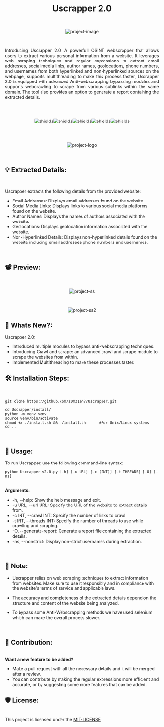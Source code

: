 <h1 align="center" id="title">Uscrapper 2.0</h1><br>

<p align="center"><img src="https://socialify.git.ci/z0m31en7/Uscrapper/image?font=Source%20Code%20Pro&amp;name=1&amp;owner=1&amp;pattern=Plus&amp;theme=Dark" alt="project-image"></p><br>

<p id="description" align="justify">Introducing Uscrapper 2.0,  A powerfull OSINT webscrapper that allows users to extract various personal information from a website. It leverages web scraping techniques and regular expressions to extract email addresses, social media links, author names, geolocations, phone numbers, and usernames from both hyperlinked and non-hyperlinked sources on the webpage, supports multithreading to make this process faster, Uscrapper 2.0 is equipped with advanced Anti-webscrapping bypassing modules and supports webcrawling to scrape from various sublinks within the same domain. The tool also provides an option to generate a report containing the extracted details. </p><br><br>

<p align="center"><img src="https://img.shields.io/badge/Linux-FCC624?style=for-the-badge&amp;logo=linux&amp;logoColor=black" alt="shields"><img src="https://img.shields.io/badge/tmux-1BB91F?style=for-the-badge&amp;logo=tmux&amp;logoColor=white" alt="shields"><img src="https://img.shields.io/badge/windows%20terminal-4D4D4D?style=for-the-badge&amp;logo=windows%20terminal&amp;logoColor=white" alt="shields"><img src="https://img.shields.io/badge/iTerm2-000000?style=for-the-badge&amp;logo=iterm2&amp;logoColor=white" alt="shields"><img src="https://img.shields.io/badge/Python-3776AB?style=for-the-badge&amp;logo=python&amp;logoColor=white" alt="shields"></p><br><br>

<p align="center"><img src="https://lh3.googleusercontent.com/drive-viewer/AITFw-yL2zYKX1yEZPYLPK5brCOz_jSMLH1ilEPi7jeSAv0XUIbkf4ardW0pflUV7ltxpqppYrmdOt5NWf24PjpgqxkE1zBl=s1600" alt="project-logo"></p><br>
  
<h2>💡 Extracted Details:</h2><br>

Uscrapper extracts the following details from the provided website:

*   Email Addresses: Displays email addresses found on the website.
*   Social Media Links: Displays links to various social media platforms found on the website.
*   Author Names: Displays the names of authors associated with the website.
*   Geolocations: Displays geolocation information associated with the website.
*   Non-Hyperlinked Details: Displays non-hyperlinked details found on the website including email addresses phone numbers and usernames.

<br><h2>📽 Preview:</h2><br>

<p align="center"><img src="https://lh3.googleusercontent.com/drive-viewer/AITFw-y-7PS48iC0sU2HPSjlBanpM4RPKJn3GGmmnFYmqZ5PqLyLvO4aefDzqITpO52fPwY5FH8y4stik_yYVW_RzsnlipDUxg=s2560" alt="project-ss"></p><br>
<p align="center"><img src="https://lh3.googleusercontent.com/drive-viewer/AITFw-x6V0zw3mgqnBcvKlWRLYvNQvjusTk-nvLeXCp3GmECsYLeibxnSCFJtqYt50OG1YVwPU22T1Q6FXRGdTBRe2mh4ne8Kw=s1600" alt="project-ss2"></p>

<h2>🤩 Whats New?:</h2>

Uscrapper 2.0:

*   Introduced multiple modules to bypass anti-webscrapping techniques.
*   Introducing Crawl and scrape: an advanced crawl and scrape module to scrape the websites from within.
*   Implemented Multithreading to make these processes faster. 

<h2>🛠️ Installation Steps:</h2><br>

```
git clone https://github.com/z0m31en7/Uscrapper.git
```
```
cd Uscrapper/install/ 
python -m venv venv
source venv/bin/activate
chmod +x ./install.sh && ./install.sh      #For Unix/Linux systems
cd ..
```

<br><h2>🔮 Usage:</h2>

<p>To run Uscrapper, use the following command-line syntax:</p>

```
python Uscrapper-v2.0.py [-h] [-u URL] [-c (INT)] [-t THREADS] [-O] [-ns]
```
<br><b>Arguments:</b>

* -h, --help: Show the help message and exit.
* -u URL, --url URL: Specify the URL of the website to extract details from.
* -c INT, --crawl INT: Specify the number of links to crawl
* -t INT, --threads INT: Specify the number of threads to use while crawling and scraping.
* -O, --generate-report: Generate a report file containing the extracted details.
* -ns, --nonstrict: Display non-strict usernames during extraction.

<br><h2>📜 Note:</h2>
* Uscrapper relies on web scraping techniques to extract information from websites. Make sure to use it responsibly and in compliance with the website's terms of service and applicable laws.

* The accuracy and completeness of the extracted details depend on the structure and content of the website being analyzed.

* To bypass some Anti-Webscrapping methods we have used selenium which can make the overall process slower.

<br><h2>💌 Contribution:</h2><br>
<b>Want a new feature to be added?</b><br>
* Make a pull request with all the necessary details and it will be merged after a review.
* You can contribute by making the regular expressions more efficient and accurate, or by suggesting some more features that can be added.

<h2>🛡️ License:</h2><br>
This project is licensed under the <a href="https://github.com/z0m31en7/Uscrapper/blob/main/LICENSE">MIT-LICENSE</a><br><br>
